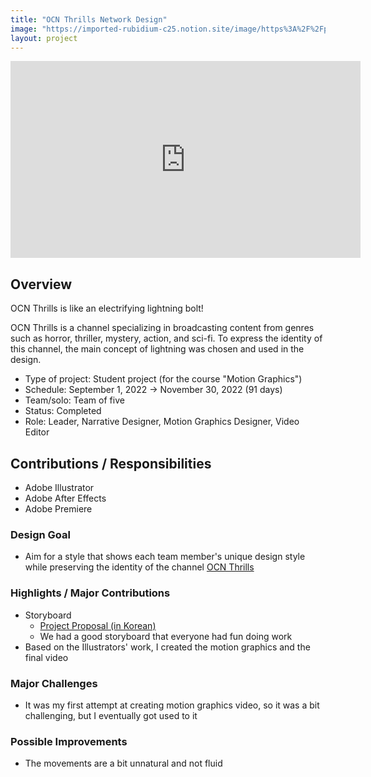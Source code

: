 ```yaml
---
title: "OCN Thrills Network Design"
image: "https://imported-rubidium-c25.notion.site/image/https%3A%2F%2Fprod-files-secure.s3.us-west-2.amazonaws.com%2Fdf426fa9-315c-4c07-b8cd-92ef2da301ff%2F77c41683-e9c4-4fe5-8ce4-916f034978f2%2F%25ED%2599%2594%25EB%25A9%25B4_%25EC%25BA%25A1%25EC%25B2%2598_2024-06-27_221958.png?table=block&id=b47e3b69-7ed0-43dc-8405-1e87544e05de&spaceId=df426fa9-315c-4c07-b8cd-92ef2da301ff&width=2000&userId=&cache=v2"
layout: project
---
```


<p><iframe width="560" height="315" src="https://www.youtube.com/embed/NlOsiZzY-hY" title="OCN Thrills Network Design" frameBorder="0"   allow="accelerometer; autoplay; clipboard-write; encrypted-media; gyroscope; picture-in-picture; web-share"  allowFullScreen><br>Powered by <a href="https://youtubeembedcode.com">youtube embed code</a> and <a href="https://snabblan.io/">snabblån utan uc</a></iframe></p>

## Overview

OCN Thrills is like an electrifying lightning bolt!

OCN Thrills is a channel specializing in broadcasting content from genres such as horror, thriller, mystery, action, and sci-fi. To express the identity of this channel, the main concept of lightning was chosen and used in the design.

* Type of project: Student project (for the course "Motion Graphics")
* Schedule: September 1, 2022 &rarr; November 30, 2022 (91 days)
* Team/solo: Team of five
* Status: Completed
* Role: Leader, Narrative Designer, Motion Graphics Designer, Video Editor

## Contributions / Responsibilities

* Adobe Illustrator
* Adobe After Effects
* Adobe Premiere

### Design Goal

* Aim for a style that shows each team member's unique design style while preserving the identity of the channel [OCN Thrills](https://en.wikipedia.org/wiki/OCN_Thrills)

### Highlights / Major Contributions

* Storyboard
  * [Project Proposal (in Korean)](/assets/documents/비미디_ocn-파이널-기획서_개인_.pdf)
  * We had a good storyboard that everyone had fun doing work
* Based on the Illustrators' work, I created the motion graphics and the final video

### Major Challenges

* It was my first attempt at creating motion graphics video, so it was a bit challenging, but I eventually got used to it

### Possible Improvements

* The movements are a bit unnatural and not fluid
